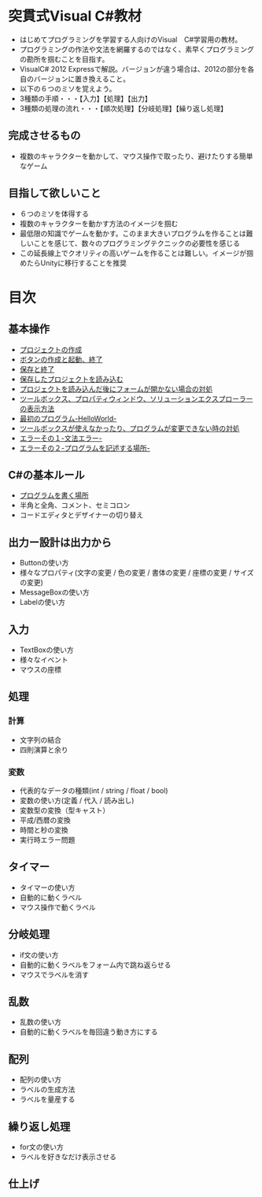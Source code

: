 突貫式Visual C#教材
======

- はじめてプログラミングを学習する人向けのVisual　C#学習用の教材。
- プログラミングの作法や文法を網羅するのではなく、素早くプログラミングの勘所を掴むことを目指す。
- VisualC# 2012 Expressで解説。バージョンが違う場合は、2012の部分を各自のバージョンに置き換えること。
- 以下の６つのミソを覚えよう。
 - 3種類の手順・・・【入力】【処理】【出力】
 - 3種類の処理の流れ・・・【順次処理】【分岐処理】【繰り返し処理】


## 完成させるもの
- 複数のキャラクターを動かして、マウス操作で取ったり、避けたりする簡単なゲーム

## 目指して欲しいこと
- ６つのミソを体得する
- 複数のキャラクターを動かす方法のイメージを掴む
- 最低限の知識でゲームを動かす。このまま大きいプログラムを作ることは難しいことを感じて、数々のプログラミングテクニックの必要性を感じる
- この延長線上でクオリティの高いゲームを作ることは難しい。イメージが掴めたらUnityに移行することを推奨


# 目次
## 基本操作
- [プロジェクトの作成](http://am1tanaka.hatenablog.com/entry/2014/10/10/211051)
- [ボタンの作成と起動、終了](http://am1tanaka.hatenablog.com/entry/2014/10/10/224900)
- [保存と終了](http://am1tanaka.hatenablog.com/entry/2014/10/11/230331)
- [保存したプロジェクトを読み込む](http://am1tanaka.hatenablog.com/entry/2014/10/11/233341)
 - [プロジェクトを読み込んだ後にフォームが開かない場合の対処](http://am1tanaka.hatenablog.com/entry/2014/10/11/234108)
 - [ツールボックス、プロパティウィンドウ、ソリューションエクスプローラーの表示方法](http://am1tanaka.hatenablog.com/entry/2014/10/11/235041)
- [最初のプログラム-HelloWorld-](http://am1tanaka.hatenablog.com/entry/2014/10/12/000601)
 - [ツールボックスが使えなかったり、プログラムが変更できない時の対処](http://am1tanaka.hatenablog.com/entry/2014/10/12/001908)
 - [エラーその１-文法エラー-](http://am1tanaka.hatenablog.com/entry/2014/10/12/003225)
 - [エラーその２-プログラムを記述する場所-](http://am1tanaka.hatenablog.com/entry/2014/10/12/005237)


## C#の基本ルール
- [プログラムを書く場所](http://am1tanaka.hatenablog.com/entry/2014/10/12/142322)
- 半角と全角、コメント、セミコロン
- コードエディタとデザイナーの切り替え


## 出力ー設計は出力から
- Buttonの使い方
 - 様々なプロパティ(文字の変更 / 色の変更 / 書体の変更 / 座標の変更 / サイズの変更)
- MessageBoxの使い方
- Labelの使い方


## 入力
- TextBoxの使い方
- 様々なイベント
 - マウスの座標


## 処理
### 計算
- 文字列の結合
- 四則演算と余り

### 変数
- 代表的なデータの種類(int / string / float / bool)
 - 変数の使い方(定義 / 代入 / 読み出し)
- 変数型の変換（型キャスト）
 - 平成/西暦の変換
 - 時間と秒の変換
- 実行時エラー問題


## タイマー
- タイマーの使い方
- 自動的に動くラベル
- マウス操作で動くラベル


## 分岐処理
- if文の使い方
 - 自動的に動くラベルをフォーム内で跳ね返らせる
 - マウスでラベルを消す


## 乱数
- 乱数の使い方
 - 自動的に動くラベルを毎回違う動き方にする


## 配列
- 配列の使い方
- ラベルの生成方法
- ラベルを量産する


## 繰り返し処理
- for文の使い方
- ラベルを好きなだけ表示させる


## 仕上げ



